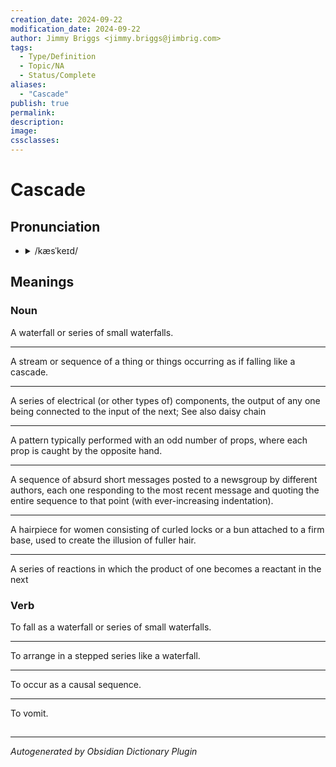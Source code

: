 ```yaml
---
creation_date: 2024-09-22
modification_date: 2024-09-22
author: Jimmy Briggs <jimmy.briggs@jimbrig.com>
tags:
  - Type/Definition
  - Topic/NA
  - Status/Complete
aliases:
  - "Cascade"
publish: true
permalink:
description:
image:
cssclasses:
---
```


# Cascade

## Pronunciation

- <details><summary>/kæsˈkeɪd/</summary><audio controls><source src="https://api.dictionaryapi.dev/media/pronunciations/en/cascade-au.mp3"></audio></details>

## Meanings

### Noun

A waterfall or series of small waterfalls.

---

A stream or sequence of a thing or things occurring as if falling like a cascade.

---

A series of electrical (or other types of) components, the output of any one being connected to the input of the next; See also daisy chain

---

A pattern typically performed with an odd number of props, where each prop is caught by the opposite hand.

---

A sequence of absurd short messages posted to a newsgroup by different authors, each one responding to the most recent message and quoting the entire sequence to that point (with ever-increasing indentation).

---

A hairpiece for women consisting of curled locks or a bun attached to a firm base, used to create the illusion of fuller hair.

---

A series of reactions in which the product of one becomes a reactant in the next

### Verb

To fall as a waterfall or series of small waterfalls.

---

To arrange in a stepped series like a waterfall.

---

To occur as a causal sequence.

---

To vomit.



## 



***

*Autogenerated by Obsidian Dictionary Plugin*
